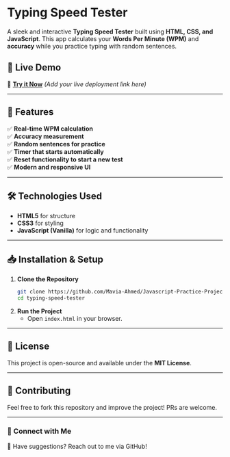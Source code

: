 # Typing Speed Tester

A sleek and interactive **Typing Speed Tester** built using **HTML, CSS, and JavaScript**. This app calculates your **Words Per Minute (WPM)** and **accuracy** while you practice typing with random sentences.

## 🚀 Live Demo
🔗 **[Try it Now](#)** _(Add your live deployment link here)_

---

## 📌 Features
✅ **Real-time WPM calculation**  
✅ **Accuracy measurement**  
✅ **Random sentences for practice**  
✅ **Timer that starts automatically**  
✅ **Reset functionality to start a new test**  
✅ **Modern and responsive UI**  

---

## 🛠️ Technologies Used
- **HTML5** for structure
- **CSS3** for styling
- **JavaScript (Vanilla)** for logic and functionality

---

## 📥 Installation & Setup
1. **Clone the Repository**
   ```sh
   git clone https://github.com/Mavia-Ahmed/Javascript-Practice-Projects/typing-speed-tester.git
   cd typing-speed-tester
   ```
2. **Run the Project**
   - Open `index.html` in your browser.

---

## 📜 License
This project is open-source and available under the **MIT License**.

---

## 🙌 Contributing
Feel free to fork this repository and improve the project! PRs are welcome.

---

### 🔗 Connect with Me
💬 Have suggestions? Reach out to me via GitHub!


